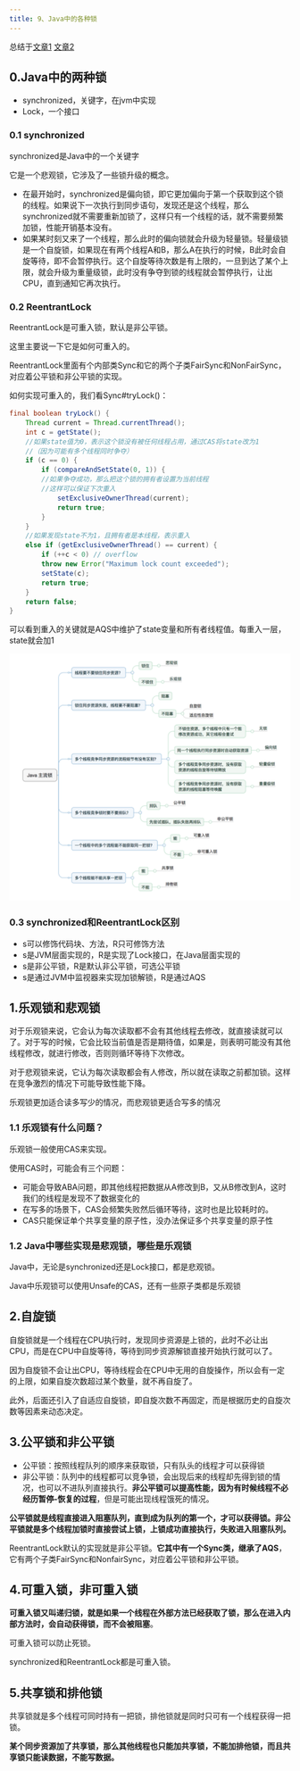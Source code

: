 ```yaml
---
title: 9、Java中的各种锁
---
```

总结于[文章1](https://zhuanlan.zhihu.com/p/71156910) [文章2](https://tech.meituan.com/2018/11/15/java-lock.html)

## 0.Java中的两种锁

- synchronized，关键字，在jvm中实现
- Lock，一个接口

### 0.1 synchronized

synchronized是Java中的一个关键字

它是一个悲观锁，它涉及了一些锁升级的概念。

- 在最开始时，synchronized是偏向锁，即它更加偏向于第一个获取到这个锁的线程。如果说下一次执行到同步语句，发现还是这个线程，那么synchronized就不需要重新加锁了，这样只有一个线程的话，就不需要频繁加锁，性能开销基本没有。
- 如果某时刻又来了一个线程，那么此时的偏向锁就会升级为轻量锁。轻量级锁是一个自旋锁，如果现在有两个线程A和B，那么A在执行的时候，B此时会自旋等待，即不会暂停执行。这个自旋等待次数是有上限的，一旦到达了某个上限，就会升级为重量级锁，此时没有争夺到锁的线程就会暂停执行，让出CPU，直到通知它再次执行。

### 0.2 ReentrantLock

ReentrantLock是可重入锁，默认是非公平锁。

这里主要说一下它是如何可重入的。

ReentrantLock里面有个内部类Sync和它的两个子类FairSync和NonFairSync，对应着公平锁和非公平锁的实现。

如何实现可重入的，我们看Sync#tryLock()：

```java
final boolean tryLock() {
    Thread current = Thread.currentThread();
    int c = getState();
    //如果state值为0，表示这个锁没有被任何线程占用，通过CAS将state改为1
    //（因为可能有多个线程同时争夺）
    if (c == 0) {
        if (compareAndSetState(0, 1)) {
	    //如果争夺成功，那么把这个锁的拥有者设置为当前线程
	    //这样可以保证下次重入
            setExclusiveOwnerThread(current);
            return true;
        }
    }
    //如果发现state不为1，且拥有者是本线程，表示重入 
    else if (getExclusiveOwnerThread() == current) {
        if (++c < 0) // overflow
	    throw new Error("Maximum lock count exceeded");
        setState(c);
        return true;
    }
    return false;
}
```

可以看到重入的关键就是AQS中维护了state变量和所有者线程值。每重入一层，state就会加1

![1711526206795](image/lock/1711526206795.png)

### 0.3 synchronized和ReentrantLock区别

- s可以修饰代码块、方法，R只可修饰方法
- s是JVM层面实现的，R是实现了Lock接口，在Java层面实现的
- s是非公平锁，R是默认非公平锁，可选公平锁
- s是通过JVM中监视器来实现加锁解锁，R是通过AQS

## 1.乐观锁和悲观锁

对于乐观锁来说，它会认为每次读取都不会有其他线程去修改，就直接读就可以了。对于写的时候，它会比较当前值是否是期待值，如果是，则表明可能没有其他线程修改，就进行修改，否则则循环等待下次修改。

对于悲观锁来说，它认为每次读取都会有人修改，所以就在读取之前都加锁。这样在竞争激烈的情况下可能导致性能下降。

乐观锁更加适合读多写少的情况，而悲观锁更适合写多的情况

### 1.1 乐观锁有什么问题？

乐观锁一般使用CAS来实现。

使用CAS时，可能会有三个问题：

- 可能会导致ABA问题，即其他线程把数据从A修改到B，又从B修改到A，这时我们的线程是发现不了数据变化的
- 在写多的场景下，CAS会频繁失败然后循环等待，这时也是比较耗时的。
- CAS只能保证单个共享变量的原子性，没办法保证多个共享变量的原子性

### 1.2 Java中哪些实现是悲观锁，哪些是乐观锁

Java中，无论是synchronized还是Lock接口，都是悲观锁。

Java中乐观锁可以使用Unsafe的CAS，还有一些原子类都是乐观锁

## 2.自旋锁

自旋锁就是一个线程在CPU执行时，发现同步资源是上锁的，此时不必让出CPU，而是在CPU中自旋等待，等待到同步资源解锁直接开始执行就可以了。

因为自旋锁不会让出CPU，等待线程会在CPU中无用的自旋操作，所以会有一定的上限，如果自旋次数超过某个数量，就不再自旋了。

此外，后面还引入了自适应自旋锁，即自旋次数不再固定，而是根据历史的自旋次数等因素来动态决定。

## 3.公平锁和非公平锁

- 公平锁：按照线程队列的顺序来获取锁，只有队头的线程才可以获得锁
- 非公平锁：队列中的线程都可以竞争锁，会出现后来的线程却先得到锁的情况，也可以不进队列直接执行。**非公平锁可以提高性能，因为有时候线程不必经历暂停-恢复的过程**，但是可能出现线程饿死的情况。

**公平锁就是线程直接进入阻塞队列，直到成为队列的第一个，才可以获得锁。非公平锁就是多个线程加锁时直接尝试上锁，上锁成功直接执行，失败进入阻塞队列。**

ReentrantLock默认的实现就是非公平锁。**它其中有一个Sync类，继承了AQS**，它有两个子类FairSync和NonfairSync，对应着公平锁和非公平锁。

## 4.可重入锁，非可重入锁

**可重入锁又叫递归锁，就是如果一个线程在外部方法已经获取了锁，那么在进入内部方法时，会自动获得锁，而不会被阻塞**。

可重入锁可以防止死锁。

synchronized和ReentrantLock都是可重入锁。

## 5.共享锁和排他锁

共享锁就是多个线程可同时持有一把锁，排他锁就是同时只可有一个线程获得一把锁。

**某个同步资源加了共享锁，那么其他线程也只能加共享锁，不能加排他锁，而且共享锁只能读数据，不能写数据。**
